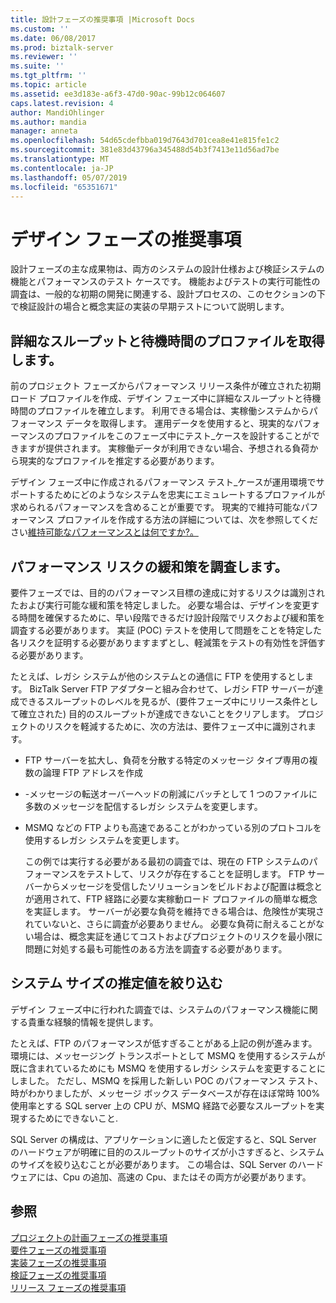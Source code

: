 ```yaml
---
title: 設計フェーズの推奨事項 |Microsoft Docs
ms.custom: ''
ms.date: 06/08/2017
ms.prod: biztalk-server
ms.reviewer: ''
ms.suite: ''
ms.tgt_pltfrm: ''
ms.topic: article
ms.assetid: ee3d183e-a6f3-47d0-90ac-99b12c064607
caps.latest.revision: 4
author: MandiOhlinger
ms.author: mandia
manager: anneta
ms.openlocfilehash: 54d65cdefbba019d7643d701cea8e41e815fe1c2
ms.sourcegitcommit: 381e83d43796a345488d54b3f7413e11d56ad7be
ms.translationtype: MT
ms.contentlocale: ja-JP
ms.lasthandoff: 05/07/2019
ms.locfileid: "65351671"
---
```

# <a name="design-phase-recommendations"></a>デザイン フェーズの推奨事項
設計フェーズの主な成果物は、両方のシステムの設計仕様および検証システムの機能とパフォーマンスのテスト ケースです。 機能およびテストの実行可能性の調査は、一般的な初期の開発に関連する、設計プロセスの、このセクションの下で検証設計の場合と概念実証の実装の早期テストについて説明します。  
  
## <a name="acquire-detailed-throughput-and-latency-profiles"></a>詳細なスループットと待機時間のプロファイルを取得します。  
 前のプロジェクト フェーズからパフォーマンス リリース条件が確立された初期ロード プロファイルを作成、デザイン フェーズ中に詳細なスループットと待機時間のプロファイルを確立します。 利用できる場合は、実稼働システムからパフォーマンス データを取得します。 運用データを使用すると、現実的なパフォーマンスのプロファイルをこのフェーズ中にテスト_ケースを設計することができますが提供されます。 実稼働データが利用できない場合、予想される負荷から現実的なプロファイルを推定する必要があります。  
  
 デザイン フェーズ中に作成されるパフォーマンス テスト_ケースが運用環境でサポートするためにどのようなシステムを忠実にエミュレートするプロファイルが求められるパフォーマンスを含めることが重要です。 現実的で維持可能なパフォーマンス プロファイルを作成する方法の詳細については、次を参照してください[維持可能なパフォーマンスとは何ですか?。](../core/what-is-sustainable-performance.md)  
  
## <a name="investigate-performance-risk-mitigations"></a>パフォーマンス リスクの緩和策を調査します。  
 要件フェーズでは、目的のパフォーマンス目標の達成に対するリスクは識別されたおよび実行可能な緩和策を特定しました。  必要な場合は、デザインを変更する時間を確保するために、早い段階できるだけ設計段階でリスクおよび緩和策を調査する必要があります。 実証 (POC) テストを使用して問題をことを特定した各リスクを証明する必要がありますまずとし、軽減策をテストの有効性を評価する必要があります。  
  
 たとえば、レガシ システムが他のシステムとの通信に FTP を使用するとします。 BizTalk Server FTP アダプターと組み合わせて、レガシ FTP サーバーが達成できるスループットのレベルを見るが、(要件フェーズ中にリリース条件として確立された) 目的のスループットが達成できないことをクリアします。 プロジェクトのリスクを軽減するために、次の方法は、要件フェーズ中に識別されます。  
  
- FTP サーバーを拡大し、負荷を分散する特定のメッセージ タイプ専用の複数の論理 FTP アドレスを作成  
  
- -メッセージの転送オーバーヘッドの削減にバッチとして 1 つのファイルに多数のメッセージを配信するレガシ システムを変更します。  
  
- MSMQ などの FTP よりも高速であることがわかっている別のプロトコルを使用するレガシ システムを変更します。  
  
  この例では実行する必要がある最初の調査では、現在の FTP システムのパフォーマンスをテストして、リスクが存在することを証明します。 FTP サーバーからメッセージを受信したソリューションをビルドおよび配置は概念とが適用されて、FTP 経路に必要な実稼動ロード プロファイルの簡単な概念を実証します。 サーバーが必要な負荷を維持できる場合は、危険性が実現されていないと、さらに調査が必要ありません。 必要な負荷に耐えることがない場合は、概念実証を通じてコストおよびプロジェクトのリスクを最小限に問題に対処する最も可能性のある方法を調査する必要があります。  
  
## <a name="refine-system-size-estimate"></a>システム サイズの推定値を絞り込む  
 デザイン フェーズ中に行われた調査では、システムのパフォーマンス機能に関する貴重な経験的情報を提供します。  
  
 たとえば、FTP のパフォーマンスが低すぎることがある上記の例が進みます。 環境には、メッセージング トランスポートとして MSMQ を使用するシステムが既に含まれているためにも MSMQ を使用するレガシ システムを変更することにしました。 ただし、MSMQ を採用した新しい POC のパフォーマンス テスト、時がわかりましたが、メッセージ ボックス データベースが存在ほぼ常時 100% 使用率とする SQL server 上の CPU が、MSMQ 経路で必要なスループットを実現するためにできないこと.  
  
 SQL Server の構成は、アプリケーションに適したと仮定すると、SQL Server のハードウェアが明確に目的のスループットのサイズが小さすぎると、システムのサイズを絞り込むことが必要があります。 この場合は、SQL Server のハードウェアには、Cpu の追加、高速の Cpu、またはその両方が必要があります。  
  
## <a name="see-also"></a>参照  
 [プロジェクトの計画フェーズの推奨事項](../core/project-planning-recommendations-by-phase.md)   
 [要件フェーズの推奨事項](../core/requirements-phase-recommendations.md)   
 [実装フェーズの推奨事項](../core/implementation-phase-recommendations.md)   
 [検証フェーズの推奨事項](../core/verification-phase-recommendations.md)   
 [リリース フェーズの推奨事項](../core/release-phase-recommendations.md)